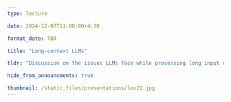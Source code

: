 ```yaml
---
type: lecture

date: 2024-12-07T11:00:00+4:30

format_date: TBA

title: "Long-context LLMs"

tldr: "Discussion on the issues LLMs face while processing long input contexts and the techniques to enable LLMs handle long contexts effectively."

hide_from_announcments: true

thumbnail: /static_files/presentations/lec21.jpg
---
```

